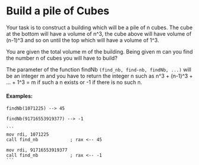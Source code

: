 # Build a pile of Cubes
Your task is to construct a building which will be a pile of n cubes.
The cube at the bottom will have a volume of n^3, the cube above 
will have  volume of (n-1)^3 and so on until the top which will have a volume of 1^3.

You are given the total volume m of the building.
Being given m can you find the number n of cubes you will have to build?

The parameter of the function findNb `(find_nb, find-nb, findNb, ...)` will be an integer m
and you have to return the integer n such as
n^3 + (n-1)^3 + ... + 1^3 = m
if such a n exists or -1 if there is no such n.

#### Examples:

```if-not:nasm
findNb(1071225) --> 45

findNb(91716553919377) --> -1
```

~~~if:nasm
```
mov rdi, 1071225
call find_nb            ; rax <-- 45
    
mov rdi, 91716553919377
call find_nb            ; rax <-- -1
```

